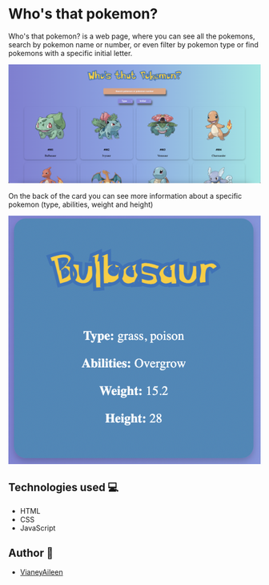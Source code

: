# Who's that pokemon?

Who's that pokemon? is a web page, where you can see all the pokemons, search by pokemon name or number, or even filter by pokemon type or find pokemons with a specific initial letter.

![](/assets/img/pokedex.png)

On the back of the card you can see more information about a specific pokemon (type, abilities, weight and height)

![](/assets/img/bulbasaur.png)

## Technologies used :computer:
- HTML
- CSS
- JavaScript

## Author :bust_in_silhouette:
-  [VianeyAileen]( https://github.com/VianeyAileen )